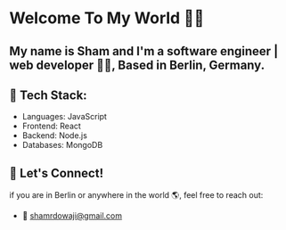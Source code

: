 # Welcome To My World 🙋‍♀️

## My name is Sham and I'm a software engineer | web developer 👩‍💻, Based in Berlin, Germany.
## 🔷 Tech Stack:
- Languages: JavaScript
- Frontend: React
- Backend: Node.js
- Databases: MongoDB
## 📮 Let's Connect!
if you are in Berlin or anywhere in the world 🌎, feel free to reach out:
- 📩 shamrdowaji@gmail.com
